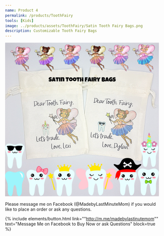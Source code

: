 ```yaml
---
name: Product 4
permalink: /products/ToothFairy
tools: [Kids]
image: ../products/assets/ToothFairy/Satin Tooth Fairy Bags.png
description: Customizable Tooth Fairy Bags
---
```


![Product Shot](../assets/products/ToothFairy/Satin%20Tooth%20Fairy%20Bags.png "Tooth Fairy Bags")

Please message me on Facebook (@MadebyLastMinuteMom) if you would like to place an order or ask any questions.

{% include elements/button.html link=""http://m.me/madebylastinutemom"" text="Message Me on Facebook to Buy Now or ask Questions" block=true %}
